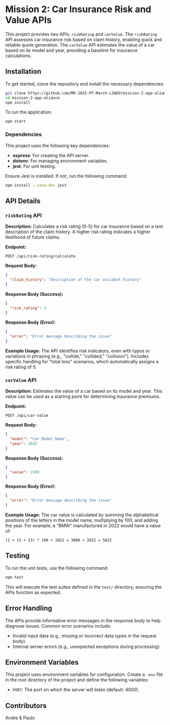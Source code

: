 # Mission 2: Car Insurance Risk and Value APIs

This project provides two APIs: `riskRating` and `carValue`. The `riskRating` API assesses car insurance risk based on claim history, enabling quick and reliable quote generation. The `carValue` API estimates the value of a car based on its model and year, providing a baseline for insurance calculations.

## Installation

To get started, clone the repository and install the necessary dependencies:

```bash
git clone https://github.com/MR-2025-PT-March-L5ADV/mission-2-app-aliance.git
cd mission-2-app-aliance
npm install
```

To run the application:

```bash
npm start
```

### Dependencies

This project uses the following key dependencies:
- **express**: For creating the API server.
- **dotenv**: For managing environment variables.
- **jest**: For unit testing.

Ensure Jest is installed. If not, run the following command:

```bash
npm install --save-dev jest
```

## API Details

### `riskRating` API

**Description:**
Calculates a risk rating (0-5) for car insurance based on a text description of the claim history. A higher risk rating indicates a higher likelihood of future claims.

**Endpoint:**
```
POST /api/risk-rating/calculate
```

**Request Body:**
```json
{
  "claim_history": "Description of the car accident history"
}
```

**Response Body (Success):**
```json
{
  "risk_rating": 3
}
```

**Response Body (Error):**
```json
{
  "error": "Error message describing the issue"
}
```

**Example Usage:**
The API identifies risk indicators, even with typos or variations in phrasing (e.g., "collide," "collided," "collision"). Includes specific handling for "total loss" scenarios, which automatically assigns a risk rating of 5.

### `carValue` API

**Description:**
Estimates the value of a car based on its model and year. This value can be used as a starting point for determining insurance premiums.

**Endpoint:**
```
POST /api/car-value
```

**Request Body:**
```json
{
  "model": "Car Model Name",
  "year": 2020
}
```

**Response Body (Success):**
```json
{
  "value": 2500
}
```

**Response Body (Error):**
```json
{
  "error": "Error message describing the issue"
}
```

**Example Usage:**
The car value is calculated by summing the alphabetical positions of the letters in the model name, multiplying by 100, and adding the year. For example, a "BMW" manufactured in 2022 would have a value of:
```
(2 + 13 + 23) * 100 + 2022 = 3800 + 2022 = 5822
```

## Testing

To run the unit tests, use the following command:

```bash
npm test
```

This will execute the test suites defined in the `test/` directory, ensuring the APIs function as expected.

## Error Handling

The APIs provide informative error messages in the response body to help diagnose issues. Common error scenarios include:
- Invalid input data (e.g., missing or incorrect data types in the request body).
- Internal server errors (e.g., unexpected exceptions during processing).

## Environment Variables

This project uses environment variables for configuration. Create a `.env` file in the root directory of the project and define the following variables:

- `PORT`: The port on which the server will listen (default: 4000).

## Contributors

Andre & Paulo

